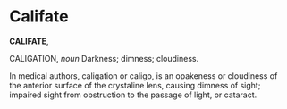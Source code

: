 # Califate

**CALIFATE**,

CALIGATION, _noun_ Darkness; dimness; cloudiness.

In medical authors, caligation or caligo, is an opakeness or cloudiness of the anterior surface of the crystaline lens, causing dimness of sight; impaired sight from obstruction to the passage of light, or cataract.